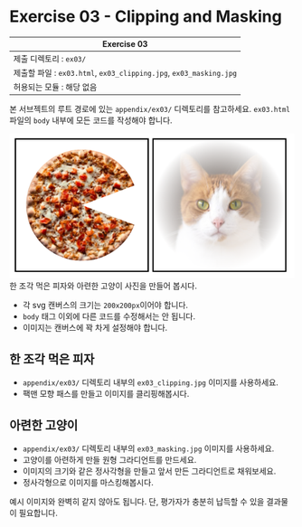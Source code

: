 # Exercise 03 - Clipping and Masking

| Exercise 03                                                        |
| ------------------------------------------------------------------ |
| 제출 디렉토리 : `ex03/`                                            |
| 제출할 파일 : `ex03.html`, `ex03_clipping.jpg`, `ex03_masking.jpg` |
| 허용되는 모듈 : 해당 없음                                          |

본 서브젝트의 루트 경로에 있는 `appendix/ex03/` 디렉토리를 참고하세요. `ex03.html` 파일의 `body` 내부에 모든 코드를 작성해야 합니다.

![image](./appendix/ex03/example.png)
한 조각 먹은 피자와 아련한 고양이 사진을 만들어 봅시다.

- 각 svg 캔버스의 크기는 `200x200px`이어야 합니다.
- `body` 태그 이외에 다른 코드를 수정해서는 안 됩니다.
- 이미지는 캔버스에 꽉 차게 설정해야 합니다.

## 한 조각 먹은 피자

- `appendix/ex03/` 디렉토리 내부의 `ex03_clipping.jpg` 이미지를 사용하세요.
- 팩맨 모향 패스를 만들고 이미지를 클리핑해봅시다.

## 아련한 고양이

- `appendix/ex03/` 디렉토리 내부의 `ex03_masking.jpg` 이미지를 사용하세요.
- 고양이를 아련하게 만들 원형 그라디언트를 만드세요.
- 이미지의 크기와 같은 정사각형을 만들고 앞서 만든 그라디언트로 채워보세요.
- 정사각형으로 이미지를 마스킹해봅시다.

예시 이미지와 완벽히 같지 않아도 됩니다. 단, 평가자가 충분히 납득할 수 있을 결과물이 필요합니다.
